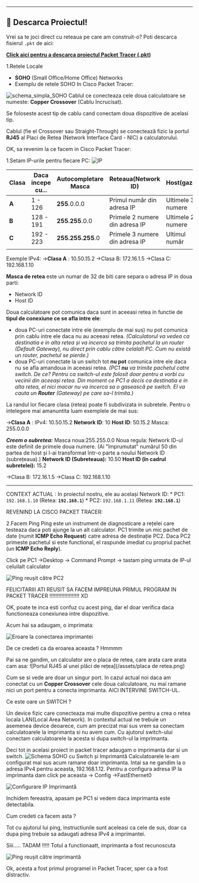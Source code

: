 ---
## 🚀 Descarca Proiectul!

Vrei sa te joci direct cu reteaua pe care am construit-o? Poti descarca fisierul `.pkt` de aici:

[**Click aici pentru a descarca proiectul Packet Tracer (.pkt)**](assets/first_project.pkt)

1.Retele Locale 
- **SOHO** (Small Office/Home Office) Networks
- Exemplu de retele SOHO In Cisco Packet Tracer:

![schema_simpla_SOHO](assets/SchemaSOHO.png)
Cablul ce conecteaza cele doua calculatoare se numeste: **Copper Crossover** (Cablu Incrucisat).

Se foloseste acest tip de cablu cand conectam doua dispozitive de acelasi tip.

Cablul (fie el Crossover sau Straight-Through) se conectează fizic la portul **RJ45** al Placi de Retea (Network Interface Card - NIC) a calculatorului.

OK, sa revenim la ce facem in Cisco Packet Tracer: 

1.Setam IP-urile pentru fiecare PC:
![IP](assets/setare_IP1.png)

| **Clasa** | **Daca incepe cu...** | **Autocompletare Masca** | Reteaua(Network ID)            | Host(gazda)       |
| --------- | --------------------- | ------------------------ | ------------------------------ | ----------------- |
| **A**     | $1$ - $126$           | **$255$**.0.0.0          | Primul număr din adresa IP     | Ultimele 3 numere |
| **B**     | $128$ - $191$         | **$255.255$**.0.0        | Primele 2 numere din adresa IP | Ultimele 2 numere |
| **C**     | $192$ - $223$         | **$255.255.255$**.0      | Primele 3 numere din adresa IP | Ultimul număr     |
|           |                       |                          |                                |                   |

Exemple IPv4:
->**Clasa A** : 10.50.15.2
->Clasa B:  172.16.1.5
->Clasa C:  192.168.1.10


**Masca de retea** este un numar de 32 de biti care separa o adresa IP in doua parti: 
- Network ID
- Host ID

Doua calculatoare pot comunica daca sunt in aceeasi retea in functie de **tipul de conexiune ce se afla intre ele**: 

- doua PC-uri conectate intre ele (exemplu de mai sus) nu pot comunica prin cablu intre ele daca nu au aceeasi retea.
*(Calculatorul va vedea ca destinatia e in alta retea și va incerca sa trimita pachetul la un router (Default Gateway), nu direct prin cablu către celalalt PC. Cum nu există un router, pachetul se pierde.)*
- doua PC-uri conectate la un switch tot **nu pot** comunica intre ele daca nu se afla amandoua in aceeasi retea.
 *(PC1 **nu** va trimite pachetul catre switch. De ce? Pentru ca switch-ul este folosit doar pentru a vorbi cu vecinii din aceeași retea. Din moment ce PC1 a decis ca destinatia e in alta retea, el nici macar nu va incerca sa o gasească pe switch. El va cauta un **Router** (Gateway) pe care sa-l trimita.)*


La randul lor fiecare clasa (retea) poate fi subdivizata in subretele. Pentru o intelegere mai amanuntita luam exemplele de mai sus: 

->**Clasa A** : 
IPv4: 10.50.15.2
**Network ID**: 10
**Host ID**: 50.15.2
Masca: 255.0.0.0

***Creem o subretea:*** 
          Masca noua:255.255.0.0
          Noua regula: Network ID-ul este definit de primele doua numere. (Ai "împrumutat" numărul  50 din partea de host și l-ai transformat într-o parte a noului Network ID (subrețeaua).)
          **Network ID (Subreteaua):** 10.50
          **Host ID (în cadrul subretelei):** 15.2
        
->Clasa B:  172.16.1.5
->Clasa C:  192.168.1.10

--------------------------------------------------------------------------

CONTEXT ACTUAL :
In proiectul nostru, ele au  același Network ID: * 
PC1: `192.168.1.10` (Retea: **`192.168.1`**) * 
PC2: `192.168.1.11` (Retea: **`192.168.1`**)


REVENIND LA CISCO PACKET TRACER: 

2.Facem Ping
Ping este un instrument de diagnosticare a rețelei care testeaza daca poti ajunge la un alt calculator.
PC1 trimite un mic pachet de date (numit **ICMP Echo Request**) catre adresa de destinație PC2.
Daca PC2 primeste pachetul si este functional, el raspunde imediat cu propriul pachet (un **ICMP Echo Reply**).

Click pe PC1 ->Desktop -> Command Prompt  -> tastam ping urmata de IP-ul celuilalt calculator

![Ping reușit către PC2](assets/ping_PC2.png)

FELICITARIII   ATI REUSIT SA FACEM IMPREUNA PRIMUL PROGRAM IN PACKET TRACER !!!!!!!!!!!!!!!!!!!! XD

OK, poate te inca esti confuz cu acest ping, dar el doar verifica daca functioneaza conexiunea intre dispozitive. 

Acum hai sa adaugam, o imprimata: 

![Eroare la conectarea imprimantei](assets/eroare_conectare_imprimanta.png)

De ce credeti ca da eroarea aceasta ?  Hmmmm

Pai sa ne gandim, un calculator are o placa de retea, care arata care arata cam asa: 
![Portul RJ45 al unei plăci de rețea](/assets/placa de retea.png)

Cum se si vede are doar un singur port.  In cazul actual noi daca am conectat cu un **Copper Crossover** cele doua calculatoare, nu mai ramane nici un port pentru a conecta imprimanta. AICI INTERVINE SWITCH-UL.

Ce este oare un SWITCH ?

Un device fizic care conecteaza mai multe dispozitive pentru a crea o retea locala LAN(Local Area Network). In contextul actual ne trebuie un asemenea device deoarece, cum am precizat mai sus vrem sa conectam calculatoarele la imprimanta si nu avem cum. Cu ajutorul switch-ului conectam calculatoarele la acesta si dupa switch-ul la imprimanta. 

Deci tot in acelasi proiect in packet tracer adaugam o imprimanta dar si un switch.
![Schema SOHO cu Switch și Imprimantă](assets/SchemaSohoCuImprimanta.png)
Calculatoarele le-am configurat mai sus acum ramane doar imprimanta. Intai sa ne gandim la o adresa IPv4 pentru aceasta, 192.168.1.12. 
Pentru a configura adresa IP la imprimanta dam click pe aceasta -> Config ->FastEthernet0 


![Configurare IP Imprimantă](assets/ConfigurareImprimanta.png)


Inchidem fereastra, apasam pe PC1 si vedem daca imprimanta este detectabila. 

Cum credeti ca facem asta ?  

Tot cu ajutorul lui ping, instructiunile sunt aceleasi ca cele de sus, doar ca dupa ping trebuie sa adaugati adresa IPv4 a imprimantei. 

Siii..... TADAM !!!!! Totul a functionaatt, imprimanta a fost recunoscuta

![Ping reușit către imprimantă](/assets/ping_imprimanta.png)

Ok, acesta a fost primul programel in Packet Tracer, sper ca a fost distractiv.













